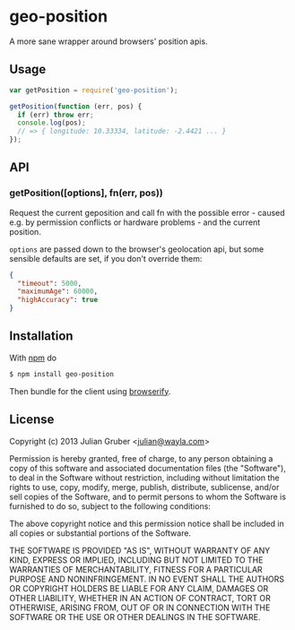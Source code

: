 
# geo-position

A more sane wrapper around browsers' position apis.

## Usage

```js
var getPosition = require('geo-position');

getPosition(function (err, pos) {
  if (err) throw err;
  console.log(pos);
  // => { longitude: 10.33334, latitude: -2.4421 ... }
});
```

## API

### getPosition([options], fn(err, pos))

Request the current geposition and call fn with the possible error - caused
e.g. by permission conflicts or hardware problems - and the current position.

`options` are passed down to the browser's geolocation api, but some sensible
defaults are set, if you don't override them:

```json
{
  "timeout": 5000,
  "maximumAge": 60000,
  "highAccuracy": true  
}
```

## Installation

With [npm](http://npmjs.org) do

```bash
$ npm install geo-position
```

Then bundle for the client using [browserify](http://browserify.org/).

## License

Copyright (c) 2013 Julian Gruber &lt;julian@wayla.com&gt;

Permission is hereby granted, free of charge, to any person obtaining a copy
of this software and associated documentation files (the "Software"), to deal
in the Software without restriction, including without limitation the rights
to use, copy, modify, merge, publish, distribute, sublicense, and/or sell
copies of the Software, and to permit persons to whom the Software is
furnished to do so, subject to the following conditions:

The above copyright notice and this permission notice shall be included in
all copies or substantial portions of the Software.

THE SOFTWARE IS PROVIDED "AS IS", WITHOUT WARRANTY OF ANY KIND, EXPRESS OR
IMPLIED, INCLUDING BUT NOT LIMITED TO THE WARRANTIES OF MERCHANTABILITY,
FITNESS FOR A PARTICULAR PURPOSE AND NONINFRINGEMENT. IN NO EVENT SHALL THE
AUTHORS OR COPYRIGHT HOLDERS BE LIABLE FOR ANY CLAIM, DAMAGES OR OTHER
LIABILITY, WHETHER IN AN ACTION OF CONTRACT, TORT OR OTHERWISE, ARISING FROM,
OUT OF OR IN CONNECTION WITH THE SOFTWARE OR THE USE OR OTHER DEALINGS IN
THE SOFTWARE.
